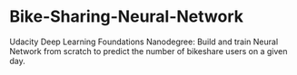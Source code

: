 # Bike-Sharing-Neural-Network
Udacity Deep Learning Foundations Nanodegree: Build and train Neural Network from scratch to predict the number of bikeshare users on a given day.
